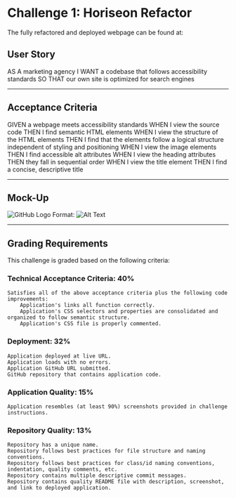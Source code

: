 # Challenge 1: Horiseon Refactor

The fully refactored and deployed webpage can be found at: 




## User Story

AS A marketing agency
I WANT a codebase that follows accessibility standards
SO THAT our own site is optimized for search engines

--------------

## Acceptance Criteria

GIVEN a webpage meets accessibility standards
    WHEN I view the source code
        THEN I find semantic HTML elements
    WHEN I view the structure of the HTML elements
        THEN I find that the elements follow a logical structure independent of styling and positioning
    WHEN I view the image elements
        THEN I find accessible alt attributes
    WHEN I view the heading attributes
        THEN they fall in sequential order
    WHEN I view the title element
        THEN I find a concise, descriptive title

--------------

## Mock-Up

![GitHub Logo](/images/logo.png)
Format: ![Alt Text](url)

--------------

## Grading Requirements

This challenge is graded based on the following criteria:

### Technical Acceptance Criteria: 40%
    Satisfies all of the above acceptance criteria plus the following code improvements:
        Application's links all function correctly.
        Application's CSS selectors and properties are consolidated and organized to follow semantic structure.
        Application's CSS file is properly commented.

### Deployment: 32%
    Application deployed at live URL.
    Application loads with no errors.
    Application GitHub URL submitted.
    GitHub repository that contains application code.

### Application Quality: 15%
    Application resembles (at least 90%) screenshots provided in challenge instructions.

### Repository Quality: 13%
    Repository has a unique name.
    Repository follows best practices for file structure and naming conventions.
    Repository follows best practices for class/id naming conventions, indentation, quality comments, etc.
    Repository contains multiple descriptive commit messages.
    Repository contains quality README file with description, screenshot, and link to deployed application.